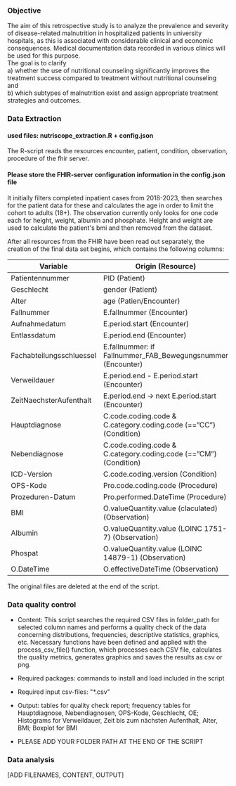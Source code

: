 ### Objective

The aim of this retrospective study is to analyze the prevalence and severity 
of disease-related malnutrition in hospitalized patients in university hospitals, as this is associated with considerable clinical and economic consequences. 
Medical documentation data recorded in various clinics will be used for this purpose.<br/> 
The goal is to clarify <br/>
a) whether the use of nutritional counseling significantly improves the
treatment success compared to treatment without nutritional counseling and <br/>
b) which subtypes of malnutrition exist
and assign appropriate treatment strategies and outcomes.


### Data Extraction 

#### used files: nutriscope_extraction.R + config.json

The R-script reads the resources encounter, patient, condition, observation, procedure of the fhir server.

#### Please store the FHIR-server configuration information in the config.json file

It initially filters completed inpatient cases from 2018-2023, then searches for the patient data for these and calculates the age in order to limit the cohort to adults (18+).
The observation currently only looks for one code each for height, weight, albumin and phosphate. Height and weight are used to calculate the patient's bmi and then removed from the dataset.

After all resources from the FHIR have been read out separately, the creation of the final data set begins, which contains the following columns:

| Variable  | Origin (Resource)  | 
|---|---|
| Patientennummer  | PID (Patient)  | 
| Geschlecht  | gender (Patient)  |
|  Alter | age (Patien/Encounter)  | 
| Fallnummer | E.fallnummer (Encounter) |
| Aufnahmedatum | E.period.start (Encounter)  |
| Entlassdatum | E.period.end (Encounter) |
| Fachabteilungsschluessel | E.fallnummer: if Fallnummer_FAB_Bewegungsnummer (Encounter)|
| Verweildauer | E.period.end - E.period.start (Encounter)|
| ZeitNaechsterAufenthalt | E.period.end → next E.period.start (Encounter)|
| Hauptdiagnose | C.code.coding.code & C.category.coding.code (==”CC”) (Condition)|
| Nebendiagnose | C.code.coding.code & C.category.coding.code (==”CM”) (Condition)|
| ICD-Version | C.code.coding.version (Condition)|
| OPS-Kode | Pro.code.coding.code (Procedure)|
| Prozeduren-Datum | Pro.performed.DateTime (Procedure)|
| BMI | O.valueQuantity.value (claculated) (Observation)|
| Albumin | O.valueQuantity.value (LOINC 1751-7) (Observation)|
| Phospat | O.valueQuantity.value (LOINC 14879-1) (Observation)|
| O.DateTime | O.effectiveDateTime (Observation) |


The original files are deleted at the end of the script.


### Data quality control

- Content: This script searches the required CSV files in folder_path for selected column names and performs a quality check of the data concerning distributions, frequencies, descriptive statistics, graphics, etc. Necessary functions have been defined and applied with the process_csv_file() function, which processes each CSV file, calculates the quality metrics, generates graphics and saves the results as csv or png.

- Required packages: commands to install and load included in the script
  
- Required input csv-files: "*.csv"

- Output: tables for quality check report; frequency tables for Hauptdiagnose, Nebendiagnosen, OPS-Kode, Geschlecht, OE; Histograms for Verweildauer, Zeit bis zum nächsten Aufenthalt, Alter, BMI; Boxplot for BMI

- PLEASE ADD YOUR FOLDER PATH AT THE END OF THE SCRIPT 
  
### Data analysis

[ADD FILENAMES, CONTENT, OUTPUT]
